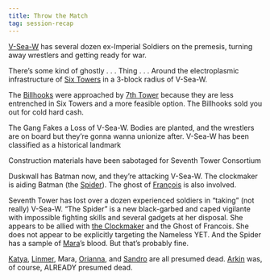 ```yaml
---
title: Throw the Match
tag: session-recap
---
```

[V-Sea-W](/wiki/v-sea-w) has several dozen ex-Imperial Soldiers on the premesis, turning away wrestlers and getting ready for war. 

There’s some kind of ghostly . . . Thing . . . Around the electroplasmic infrastructure of [Six Towers](/wiki/six-towers) in a 3-block radius of V-Sea-W.

The [Billhooks](/wiki/billhooks) were approached by [7th Tower](/wiki/seventh-tower-consortium) because they are less entrenched in Six Towers and a more feasible option. The Billhooks sold you out for cold hard cash.

The Gang Fakes a Loss of V-Sea-W. Bodies are planted, and the wrestlers are on board but they’re gonna wanna unionize after. V-Sea-W has been classified as a historical landmark

Construction materials have been sabotaged for Seventh Tower Consortium   

Duskwall has Batman now, and they’re attacking V-Sea-W. The clockmaker is aiding Batman (the [Spider](/wiki/npcs#the-spider)). The ghost of [François](/wiki/npcs#francois) is also involved.

Seventh Tower has lost over a dozen experienced soldiers in “taking” (not really) V-Sea-W. “The Spider” is a new black-garbed and caped vigilante with impossible fighting skills and several gadgets at her disposal. She appears to be allied with [the Clockmaker](/wiki/the-clockmaker) and the Ghost of Francois. She does not appear to be explicitly targeting the Nameless YET. And the Spider has a sample of [Mara](/wiki/mara)’s blood. But that’s probably fine.

[Katya](/wiki/katya), [Linmer](/wiki/linmer), Mara, [Orianna](/wiki/affect), and [Sandro](/wiki/sandro) are all presumed dead. [Arkin](/wiki/arkin) was, of course, ALREADY presumed dead.